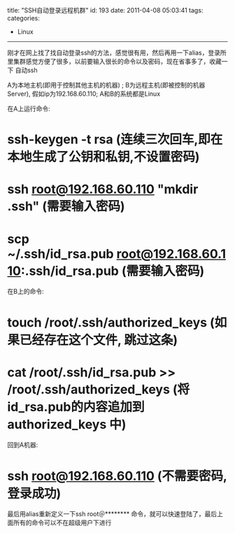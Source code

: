 title: "SSH自动登录远程机群"
id: 193
date: 2011-04-08 05:03:41
tags: 
categories: 
- Linux
---

刚才在网上找了找自动登录ssh的方法，感觉很有用，然后再用一下alias，登录所里集群感觉方便了很多，以前要输入很长的命令以及密码，现在省事多了，收藏一下
自动ssh

A为本地主机(即用于控制其他主机的机器) ;
B为远程主机(即被控制的机器Server), 假如ip为192.168.60.110;
A和B的系统都是Linux

在A上运行命令:
# ssh-keygen -t rsa (连续三次回车,即在本地生成了公钥和私钥,不设置密码)
# ssh [root@192.168.60.110](mailto:root@192.168.60.110) "mkdir .ssh" (需要输入密码)
# scp ~/.ssh/id_rsa.pub [root@192.168.60.110](mailto:root@192.168.60.110):.ssh/id_rsa.pub (需要输入密码)

在B上的命令:
# touch /root/.ssh/authorized_keys (如果已经存在这个文件, 跳过这条)
# cat /root/.ssh/id_rsa.pub &gt;&gt; /root/.ssh/authorized_keys (将id_rsa.pub的内容追加到authorized_keys 中)

回到A机器:
# ssh [root@192.168.60.110](mailto:root@192.168.60.110) (不需要密码, 登录成功)

最后用alias重新定义一下ssh root＠******** 命令，就可以快速登陆了，最后上面所有的命令可以不在超级用户下进行

